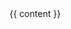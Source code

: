 <header>

</header>

<div id="flex-body">
  <div id="content-wrapper">
    {{ content }}
  </div>
  <scroll-to-top-button></scroll-to-top-button>
</div>
    
<footer>

</footer>
